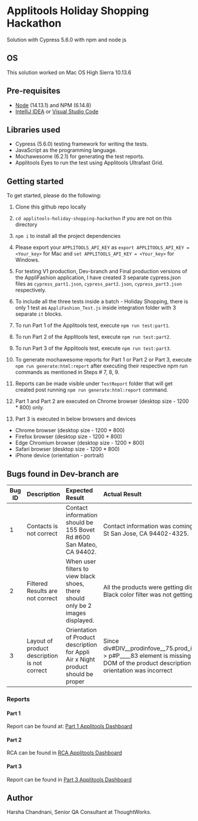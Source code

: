 # Applitools Holiday Shopping Hackathon

Solution with Cypress 5.6.0 with npm and node js

## OS

This solution worked on Mac OS High Sierra 10.13.6

## Pre-requisites

- [Node](https://nodejs.org/en/download/) (14.13.1) and NPM (6.14.8)
- [IntelliJ IDEA](https://www.jetbrains.com/idea/download/#section=mac) or [Visual Studio Code](https://code.visualstudio.com/download)

## Libraries used

- Cypress (5.6.0) testing framework for writing the tests.
- JavaScript as the programming language.
- Mochawesome (6.2.1) for generating the test reports.
- Applitools Eyes to run the test using Applitools Ultrafast Grid.

## Getting started

To get started, please do the following:

1. Clone this github repo locally

2. `cd applitools-holiday-shopping-hackathon` if you are not on this directory

3. `npm i` to install all the project dependencies

4. Please export your `APPLITOOLS_API_KEY` as `export APPLITOOLS_API_KEY = <Your_key>` for Mac and `set APPLITOOLS_API_KEY = <Your_key>` for Windows. 

5. For testing V1 production, Dev-branch and Final production versions of the AppliFashion application, I have created 3 separate cypress.json files as `cypress_part1.json`, `cypress_part2.json`, `cypress_part3.json` respectively.

6. To include all the three tests inside a batch - Holiday Shopping, there is only 1 test as `AppliFashion_Test.js` inside integration folder with 3 separate `it` blocks.

7. To run Part 1 of the Applitools test, execute `npm run test:part1`.

8. To run Part 2 of the Applitools test, execute `npm run test:part2`.

9. To run Part 3 of the Applitools test, execute `npm run test:part3`.

10. To generate mochawesome reports for Part 1 or Part 2 or Part 3, execute `npm run generate:html:report` after executing their respective npm run commands as mentioned in Steps # 7, 8, 9.
 
11. Reports can be made visible under `TestReport` folder that will get created post running `npm run generate:html:report` command.

12. Part 1 and Part 2 are executed on Chrome browser (desktop size - 1200 * 800) only.

13. Part 3 is executed in below browsers and devices
- Chrome browser (desktop size - 1200 * 800)
- Firefox browser (desktop size - 1200 * 800)
- Edge Chromium browser (desktop size - 1200 * 800)
- Safari browser (desktop size - 1200 * 800)
- iPhone device (orientation - portrait)

## Bugs found in Dev-branch are

| Bug ID | Description                                      | Expected Result                                                                      | Actual Result                                                                                                                                            |
| ------ | :------------------------------------------------| :------------------------------------------------------------------------------------| :--------------------------------------------------------------------------------------------------------------------------------------------------------|
| 1      | Contacts is not correct                          | Contact information should be 155 Bovet Rd #600 San Mateo, CA 94402.                 | Contact information was coming as 911 Main St San Jose, CA 94402-4325.                                                                                   |
| 2      | Filtered Results are not correct                 | When user filters to view black shoes, there should only be 2 images displayed.      | All the products were getting displayed and Black color filter was not getting applied                                                                   |
| 3      | Layout of product description is not correct     | Orientation of Product description for Appli Air x Night product should be proper    | Since div#DIV__prodinfove__75.prod_info.version_2 > p#P____83 element is missing from the DOM of the product description page, orientation was incorrect |

### Reports

#### Part 1

Report can be found at: [Part 1 Applitools Dashboard](https://eyes.applitools.com/app/test-results/00000251795295247475/?accountId=VwI49rexjkKfa1Yh-t9yNw~~)

#### Part 2

RCA can be found in [RCA Applitools Dashboard](https://eyes.applitools.com/app/test-results/00000251795286789925/00000251795286784557/steps/1/edit?accountId=VwI49rexjkKfa1Yh-t9yNw~~&diff=eyJub2RlMSI6eyJ0b3AiOjY5MywibGVmdCI6MTUsIndpZHRoIjo1NzAsImhlaWdodCI6MTA1fSwibm9kZTFoYXNoIjotMTk0NjAxNDQ5Mywibm9kZTIiOnsidG9wIjo2NTcsImxlZnQiOjAsIndpZHRoIjo2MDAsImhlaWdodCI6MTEyN30sIm5vZGUyaGFzaCI6LTE4NTI3NDU1MTF9&mode=step-editor)

#### Part 3

Report can be found in [Part 3 Applitools Dashboard](https://eyes.applitools.com/app/test-results/00000251795286408490/?accountId=VwI49rexjkKfa1Yh-t9yNw~~)

## Author

Harsha Chandnani, Senior QA Consultant at ThoughtWorks.
